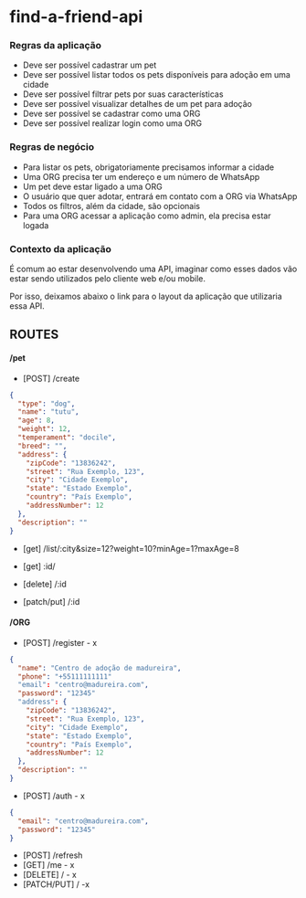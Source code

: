 # find-a-friend-api

### Regras da aplicação

- Deve ser possível cadastrar um pet
- Deve ser possível listar todos os pets disponíveis para adoção em uma cidade
- Deve ser possível filtrar pets por suas características
- Deve ser possível visualizar detalhes de um pet para adoção
- Deve ser possível se cadastrar como uma ORG
- Deve ser possível realizar login como uma ORG

### Regras de negócio

- Para listar os pets, obrigatoriamente precisamos informar a cidade
- Uma ORG precisa ter um endereço e um número de WhatsApp
- Um pet deve estar ligado a uma ORG
- O usuário que quer adotar, entrará em contato com a ORG via WhatsApp
- Todos os filtros, além da cidade, são opcionais
- Para uma ORG acessar a aplicação como admin, ela precisa estar logada

### Contexto da aplicação

É comum ao estar desenvolvendo uma API, imaginar como esses dados vão estar sendo utilizados pelo cliente web e/ou mobile.

Por isso, deixamos abaixo o link para o layout da aplicação que utilizaria essa API.

## ROUTES

#### /pet

- [POST] /create

```json
{
  "type": "dog",
  "name": "tutu",
  "age": 8,
  "weight": 12,
  "temperament": "docile",
  "breed": "",
  "address": {
    "zipCode": "13836242",
    "street": "Rua Exemplo, 123",
    "city": "Cidade Exemplo",
    "state": "Estado Exemplo",
    "country": "País Exemplo",
    "addressNumber": 12
  },
  "description": ""
}
```

- [get] /list/:city&size=12?weight=10?minAge=1?maxAge=8

- [get] :id/

- [delete] /:id

- [patch/put] /:id

#### /ORG

- [POST] /register - x

```json
{
  "name": "Centro de adoção de madureira",
  "phone": "+55111111111"
  "email": "centro@madureira.com",
  "password": "12345"
  "address": {
    "zipCode": "13836242",
    "street": "Rua Exemplo, 123",
    "city": "Cidade Exemplo",
    "state": "Estado Exemplo",
    "country": "País Exemplo",
    "addressNumber": 12
  },
  "description": ""
}
```

- [POST] /auth - x

```json
{
  "email": "centro@madureira.com",
  "password": "12345"
}
```

- [POST] /refresh
- [GET] /me - x
- [DELETE] / - x
- [PATCH/PUT] / -x
